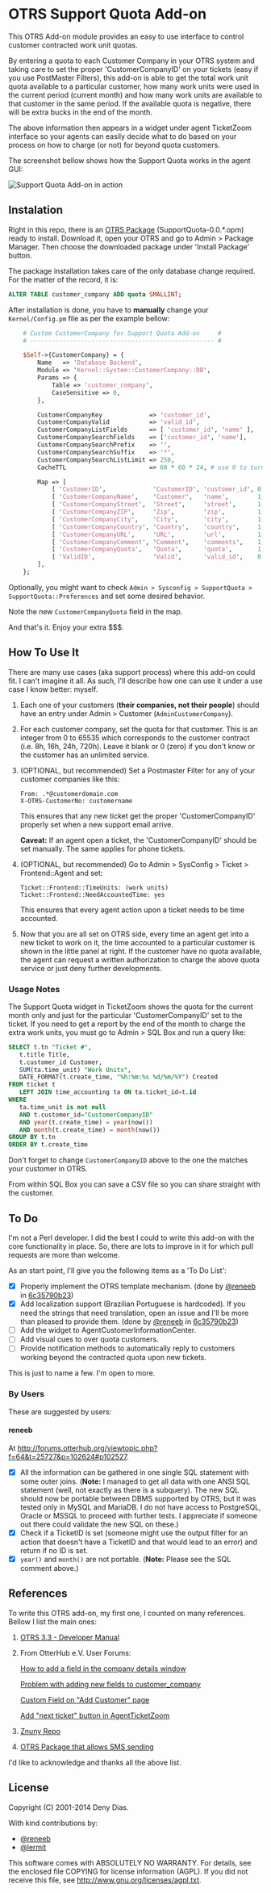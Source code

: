 # OTRS Support Quota Add-on

This OTRS Add-on module provides an easy to use interface to control customer contracted work unit quotas.

By entering a quota to each Customer Company in your OTRS system and taking care to set the proper 'CustomerCompanyID' on your tickets (easy if you use PostMaster Filters), this add-on is able to get the total work unit quota available to a particular customer, how many work units were used in the current period (current month) and how many work units are available to that customer in the same period. If the available quota is negative, there will be extra bucks in the end of the month.

The above information then appears in a widget under agent TicketZoom interface so your agents can
easily decide what to do based on your process on how to charge (or not) for beyond quota customers.

The screenshot bellow shows how the Support Quota works in the agent GUI:

![Support Quota Add-on in action](https://raw.githubusercontent.com/denydias/otrs/master/SupportQuota/SupporQuota.png)

## Instalation

Right in this repo, there is an [OTRS Package](https://github.com/denydias/otrs/tree/master/packages) (SupportQuota-0.0.*.opm) ready to install. Download it, open your OTRS and go to Admin > Package Manager. Then choose the downloaded package under 'Install Package' button.

The package installation takes care of the only database change required. For the matter of the record, it is:

```sql
ALTER TABLE customer_company ADD quota SMALLINT;
```

After installation is done, you have to **manually** change your `Kernel/Config.pm` file as per the example bellow:

```perl
    # Custom CustomerCompany for Support Quota Add-on     #
    # --------------------------------------------------- #

    $Self->{CustomerCompany} = {
        Name   => 'Database Backend',
        Module => 'Kernel::System::CustomerCompany::DB',
        Params => {
            Table => 'customer_company',
            CaseSensitive => 0,
        },

        CustomerCompanyKey             => 'customer_id',
        CustomerCompanyValid           => 'valid_id',
        CustomerCompanyListFields      => [ 'customer_id', 'name' ],
        CustomerCompanySearchFields    => ['customer_id', 'name'],
        CustomerCompanySearchPrefix    => '',
        CustomerCompanySearchSuffix    => '*',
        CustomerCompanySearchListLimit => 250,
        CacheTTL                       => 60 * 60 * 24, # use 0 to turn off cache

        Map => [
            [ 'CustomerID',             'CustomerID', 'customer_id', 0, 1, 'var', '', 0 ],
            [ 'CustomerCompanyName',    'Customer',   'name',        1, 1, 'var', '', 0 ],
            [ 'CustomerCompanyStreet',  'Street',     'street',      1, 0, 'var', '', 0 ],
            [ 'CustomerCompanyZIP',     'Zip',        'zip',         1, 0, 'var', '', 0 ],
            [ 'CustomerCompanyCity',    'City',       'city',        1, 0, 'var', '', 0 ],
            [ 'CustomerCompanyCountry', 'Country',    'country',     1, 0, 'var', '', 0 ],
            [ 'CustomerCompanyURL',     'URL',        'url',         1, 0, 'var', '$Data{"CustomerCompanyURL"}', 0 ],
            [ 'CustomerCompanyComment', 'Comment',    'comments',    1, 0, 'var', '', 0 ],
            [ 'CustomerCompanyQuota',   'Quota',      'quota',       1, 0, 'int', '', 0 ],
            [ 'ValidID',                'Valid',      'valid_id',    0, 1, 'int', '', 0 ],
        ],
    };
```

Optionally, you might want to check `Admin > Sysconfig > SupportQuota > SupportQuota::Preferences` and set some desired behavior.

Note the new `CustomerCompanyQuota` field in the map.

And that's it. Enjoy your extra $$$.

## How To Use It

There are many use cases (aka support process) where this add-on could fit. I can't imagine it all. As such, I'll describe how one can use it under a use case I know better: myself.

1. Each one of your customers (**their companies, not their people**) should have an entry under Admin > Customer (`AdminCustomerCompany`).

2. For each customer company, set the quota for that customer. This is an integer from 0 to 65535 which corresponds to the customer contract (i.e. 8h, 16h, 24h, 720h). Leave it blank or 0 (zero) if you don't know or the customer has an unlimited service.

3. (OPTIONAL, but recommended) Set a Postmaster Filter for any of your customer companies like this:

    ```
    From: .*@customerdomain.com
    X-OTRS-CustomerNo: customername
    ```

    This ensures that any new ticket get the proper 'CustomerCompanyID' properly set when a new support email arrive.

    **Caveat:** If an agent open a ticket, the 'CustomerCompanyID' should be set manually. The same applies for phone tickets.

4. (OPTIONAL, but recommended) Go to Admin > SysConfig > Ticket > Frontend::Agent and set:

   ```
   Ticket::Frontend::TimeUnits: (work units)
   Ticket::Frontend::NeedAccountedTime: yes
   ```

   This ensures that every agent action upon a ticket needs to be time accounted.

5. Now that you are all set on OTRS side, every time an agent get into a new ticket to work on it, the time accounted to a particular customer is shown in the little panel at right. If the customer have no quota available, the agent can request a written authorization to charge the above quota service or just deny further developments.

### Usage Notes

The Support Quota widget in TicketZoom shows the quota for the current month only and just for the particular 'CustomerCompanyID' set to the ticket. If you need to get a report by the end of the month to charge the extra work units, you must go to Admin > SQL Box and run a query like:

```sql
SELECT t.tn "Ticket #",
   t.title Title,
   t.customer_id Customer,
   SUM(ta.time_unit) "Work Units",
   DATE_FORMAT(t.create_time, "%h:%m:%s %d/%m/%Y") Created
FROM ticket t
   LEFT JOIN time_accounting ta ON ta.ticket_id=t.id
WHERE
   ta.time_unit is not null
   AND t.customer_id="CustomerCompanyID"
   AND year(t.create_time) = year(now())
   AND month(t.create_time) = month(now())
GROUP BY t.tn
ORDER BY t.create_time
```

Don't forget to change `CustomerCompanyID` above to the one the matches your customer in OTRS.

From within SQL Box you can save a CSV file so you can share straight with the customer.

## To Do

I'm not a Perl developer. I did the best I could to write this add-on with the core functionality in place. So, there are lots to improve in it for which pull requests are more than welcome.

As an start point, I'll give you the following items as a 'To Do List':

- [x] Properly implement the OTRS template mechanism. (done by [@reneeb](https://github.com/reneeb) in [6c35790b23](https://github.com/denydias/otrs/commit/6c35790b230104b2124fb2b8a61f63feba4b56bf))
- [x] Add localization support (Brazilian Portuguese is hardcoded). If you need the strings that need translation, open an issue and I'll be more than pleased to provide them. (done by [@reneeb](https://github.com/reneeb) in [6c35790b23](https://github.com/denydias/otrs/commit/6c35790b230104b2124fb2b8a61f63feba4b56bf))
- [ ] Add the widget to AgentCustomerInformationCenter.
- [ ] Add visual cues to over quota customers.
- [ ] Provide notification methods to automatically reply to customers working beyond the contracted quota upon new tickets.

This is just to name a few. I'm open to more.

### By Users

These are suggested by users:

#### reneeb

At http://forums.otterhub.org/viewtopic.php?f=64&t=25727&p=102624#p102527.

- [X] All the information can be gathered in one single SQL statement with some outer joins. (**Note:** I managed to get all data with one ANSI SQL statement (well, not exactly as there is a subquery). The new SQL should now be portable between DBMS supported by OTRS, but it was tested only in MySQL and MariaDB. I do not have access to PostgreSQL, Oracle or MSSQL to proceed with further tests. I appreciate if someone out there could validate the new SQL on these.)
- [X] Check if a TicketID is set (someone might use the output filter for an action that doesn't have a TicketID and that would lead to an error) and return if no ID is set.
- [X] `year()` and `month()` are not portable. (**Note:** Please see the SQL comment above.)

## References

To write this OTRS add-on, my first one, I counted on many references. Bellow I list the main ones:

1. [OTRS 3.3 - Developer Manual](http://otrs.github.io/doc/manual/developer/3.3/en/html/index.html)

2. From OtterHub e.V. User Forums:

    [How to add a field in the company details window](http://forums.otterhub.org/viewtopic.php?f=53&t=18627)

    [Problem with adding new fields to customer_company](http://forums.otterhub.org/viewtopic.php?f=62&t=25080)

    [Custom Field on "Add Customer" page](http://forums.otterhub.org/viewtopic.php?f=53&t=11508)

    [Add "next ticket" button in AgentTicketZoom](http://forums.otterhub.org/viewtopic.php?f=64&t=16586)

3. [Znuny Repo](https://github.com/znuny)

4. [OTRS Package that allows SMS sending](https://github.com/richieri/SmsEvent)

I'd like to acknowledge and thanks all the above list.

## License

Copyright (C) 2001-2014 Deny Dias.

With kind contributions by:

* [@reneeb](https://github.com/reneeb)
* [@lermit](https://github.com/lermit)

This software comes with ABSOLUTELY NO WARRANTY. For details, see the enclosed file COPYING for license information (AGPL). If you did not receive this file, see http://www.gnu.org/licenses/agpl.txt.
